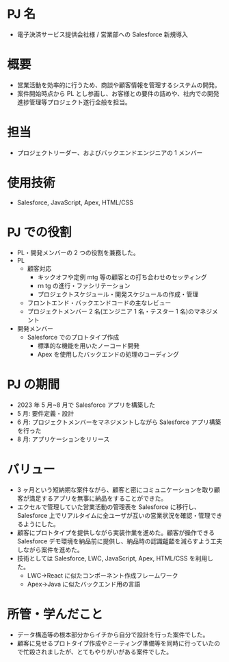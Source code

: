 # PJ 名

- 電子決済サービス提供会社様 / 営業部への Salesforce 新規導入

# 概要

- 営業活動を効率的に行うため、商談や顧客情報を管理するシステムの開発。
- 案件開始時点から PL とし参画し、お客様との要件の詰めや、社内での開発進捗管理等プロジェクト遂行全般を担当。

# 担当

- プロジェクトリーダー、およびバックエンドエンジニアの 1 メンバー

# 使用技術

- Salesforce, JavaScript, Apex, HTML/CSS

# PJ での役割

- PL・開発メンバーの 2 つの役割を兼務した。
- PL
  - 顧客対応
    - キックオフや定例 mtg 等の顧客との打ち合わせのセッティング
    - ｍ tg の進行・ファシリテーション
    - プロジェクトスケジュール・開発スケジュールの作成・管理
  - フロントエンド・バックエンドコードの主なレビュー
  - プロジェクトメンバー 2 名(エンジニア 1 名・テスター 1 名)のマネジメント
- 開発メンバー
  - Salesforce でのプロトタイプ作成
    - 標準的な機能を用いたノーコード開発
    - Apex を使用したバックエンドの処理のコーディング

# PJ の期間

- 2023 年 5 月~8 月で Salesforce アプリを構築した
- 5 月: 要件定義・設計
- 6 月: プロジェクトメンバーをマネジメントしながら Salesforce アプリ構築を行った
- 8 月: アプリケーションをリリース

# バリュー

- 3 ヶ月という短納期な案件ながら、顧客と密にコミュニケーションを取り顧客が満足するアプリを無事に納品をすることができた。
- エクセルで管理していた営業活動の管理表を Salesforce に移行し、Salesforce 上でリアルタイムに全ユーザが互いの営業状況を確認・管理できるようにした。
- 顧客にプロトタイプを提供しながら実装作業を進めた。顧客が操作できる Salesforce デモ環境を納品前に提供し、納品時の認識齟齬を減らすよう工夫しながら案件を進めた。
- 技術としては Salesforce, LWC, JavaScript, Apex, HTML/CSS を利用した。
  - LWC→React に似たコンポーネント作成フレームワーク
  - Apex→Java に似たバックエンド用の言語

# 所管・学んだこと

- データ構造等の根本部分からイチから自分で設計を行った案件でした。
- 顧客に見せるプロトタイプ作成やミーティング準備等を同時に行っていたので忙殺されましたが、とてもやりがいがある案件でした。

